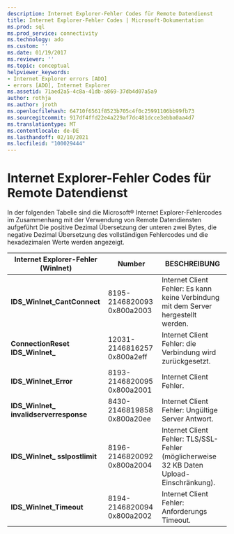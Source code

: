 ```yaml
---
description: Internet Explorer-Fehler Codes für Remote Datendienst
title: Internet Explorer-Fehler Codes | Microsoft-Dokumentation
ms.prod: sql
ms.prod_service: connectivity
ms.technology: ado
ms.custom: ''
ms.date: 01/19/2017
ms.reviewer: ''
ms.topic: conceptual
helpviewer_keywords:
- Internet Explorer errors [ADO]
- errors [ADO], Internet Explorer
ms.assetid: 71aed2a5-4c8a-41db-a869-37db4d07a5a9
author: rothja
ms.author: jroth
ms.openlocfilehash: 64710f6561f8523b705c4f0c25991106bb99fb73
ms.sourcegitcommit: 917df4ffd22e4a229af7dc481dcce3ebba0aa4d7
ms.translationtype: MT
ms.contentlocale: de-DE
ms.lasthandoff: 02/10/2021
ms.locfileid: "100029444"
---
```

# <a name="internet-explorer-error-codes-for-remote-data-service"></a>Internet Explorer-Fehler Codes für Remote Datendienst
In der folgenden Tabelle sind die Microsoft® Internet Explorer-Fehlercodes im Zusammenhang mit der Verwendung von Remote Datendiensten aufgeführt Die positive Dezimal Übersetzung der unteren zwei Bytes, die negative Dezimal Übersetzung des vollständigen Fehlercodes und die hexadezimalen Werte werden angezeigt.

|Internet Explorer-Fehler (WinInet)|Number|BESCHREIBUNG|
|------------------------------------------|------------|-----------------|
|**IDS_WinInet_CantConnect**|8195-2146820093 0x800a2003|Internet Client Fehler: Es kann keine Verbindung mit dem Server hergestellt werden.|
|**ConnectionReset IDS_WinInet_**|12031-2146816257 0x800a2eff|Internet Client Fehler: die Verbindung wird zurückgesetzt.|
|**IDS_WinInet_Error**|8193-2146820095 0x800a2001|Internet Client Fehler.|
|**IDS_WinInet_ invalidserverresponse**|8430-2146819858 0x800a20ee|Internet Client Fehler: Ungültige Server Antwort.|
|**IDS_WinInet_ sslpostlimit**|8196-2146820092 0x800a2004|Internet Client Fehler: TLS/SSL-Fehler (möglicherweise 32 KB Daten Upload-Einschränkung).|
|**IDS_WinInet_Timeout**|8194-2146820094 0x800a2002|Internet Client Fehler: Anforderungs Timeout.|
